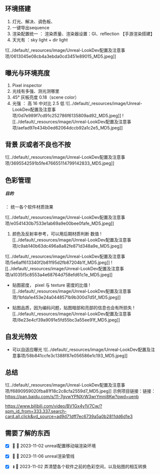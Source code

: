 ## 环境搭建
1. 灯光、解决、调色板、
2. 一键导出sequence
3. 渲染配置统一 ： 渲染质量、渲染器设置：GI、reflection   【手游渲染搭建】
4. 天光有  ：sky light + dir light

![[../default/_resources/image/Unreal-LookDev配置及注意事项/0613045e08cb4a3ebda0cd3451e89015_MD5.jpeg]]


## 曝光与环境亮度
1. Pixel inspector
2. 光线有多强、测光测哪里
3. 45°   灰板亮度 0.18（scene color）
4. 光强 ： 高 16   中对比 2.5  低 
![[../default/_resources/image/Unreal-LookDev配置及注意事项/0d7e989f7cd91c252786f6135809ad92_MD5.jpeg]]
![[../default/_resources/image/Unreal-LookDev配置及注意事项/aefad97e434b0ed62064dccb92a1c2e5_MD5.jpeg]]

## 背景 灰或者不良也不按
![[../default/_resources/image/Unreal-LookDev配置及注意事项/3695542591b5fe476655114799142833_MD5.jpeg]]

## 色彩管理

#####  目的 
 ： 统一各个软件材质效果
 
![[../default/_resources/image/Unreal-LookDev配置及注意事项/e0541430b7533e1ab69a9e00bee0fafe_MD5.jpeg]]

1. 颜色及反射率参考，可以用后期材质判断 数值
![[../default/_resources/image/Unreal-LookDev配置及注意事项/c9ab140b63dc496a8a82fe871d348a9e_MD5.jpeg]]

![[../default/_resources/image/Unreal-LookDev配置及注意事项/5e6aff613340f2b81f95d2fb87204b1f_MD5.jpeg]]
![[../default/_resources/image/Unreal-LookDev配置及注意事项/a1035f5c8553a4e68764d758efd61c1e_MD5.jpeg]]

 - 贴图密度， pixel 与 texture 密度的比值
![[../default/_resources/image/Unreal-LookDev配置及注意事项/1bfda1e453e24a0448571b9b300d7d5f_MD5.jpeg]]

- 贴图品质，因为编码问题，贴图暗部和亮部的信息也会有所损失
![[../default/_resources/image/Unreal-LookDev配置及注意事项/8e23e4cf39a9091e5fd55bc3a55ee91f_MD5.jpeg]]

## 自发光特效
- 可以自适应曝光
![[../default/_resources/image/Unreal-LookDev配置及注意事项/58b841ccfe3c1388f87e056586e1c193_MD5.jpeg]]

## 总结
![[../default/_resources/image/Unreal-LookDev配置及注意事项/f6890959020fba81f18c2c8cfa2559d7_MD5.jpeg]]
示例项目链接：链接：https://pan.baidu.com/s/11-7gvwYPNXrW3wrYmni8Kw?pwd=uenb

https://www.bilibili.com/video/BV1Gx4y1V7Cw/?spm_id_from=333.337.search-card.all.click&vd_source=ad9d71dff7ec6739a5a0b2811dd6d1e3

## 需要了解的东西
- [x]  🔼 🛫 2023-11-02 unreal配置移动端渲染环境
- [x]  🔼 🛫 2023-11-06 unreal渲染管线
- [x]  ⏫ 🛫 2023-11-02 弄清楚各个软件之前的色彩空间，以及贴图的相互转换


